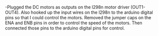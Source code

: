-Plugged the DC motors as outputs on the l298n motor driver (OUT1-OUT4). Also hooked up the input wires on the l298n to the arduino digital pins so that I could control the motors. Removed the jumper caps on the ENA and ENB pins in order to control the speed of the motors. Then connected those pins to the arduino digital pins for control.

